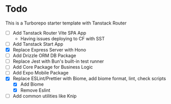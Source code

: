 # Todo

This is a Turborepo starter template with Tanstack Router

- [ ] Add Tanstack Router Vite SPA App
  - Having issues deploying to CF with SST
- [ ] Add Tanstack Start App
- [x] Replace Express Server with Hono
- [ ] Add Drizzle ORM DB Package
- [ ] Replace Jest with Bun's built-in test runner
- [ ] Add Core Package for Business Logic
- [ ] Add Expo Mobile Package
- [x] Replace ESLint/Prettier with Biome, add biome format, lint, check scripts
  - [x] Add Biome
  - [x] Remove Eslint
- [ ] Add common utilities like Knip
